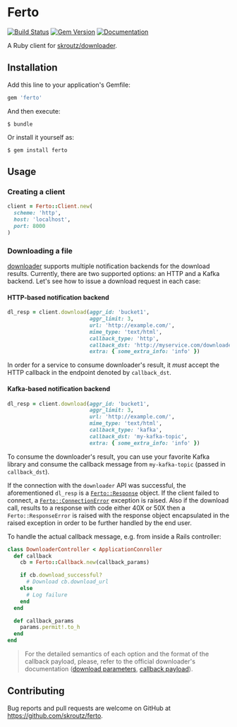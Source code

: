 # Ferto

[![Build Status](https://travis-ci.org/skroutz/ferto.svg?branch=master)](https://travis-ci.org/skroutz/ferto)
[![Gem Version](https://badge.fury.io/rb/ferto.svg)](https://badge.fury.io/rb/ferto)
[![Documentation](http://img.shields.io/badge/yard-docs-blue.svg)](http://www.rubydoc.info/github/skroutz/ferto)

A Ruby client for [skroutz/downloader](https://github.com/skroutz/downloader).

## Installation

Add this line to your application's Gemfile:

```ruby
gem 'ferto'
```

And then execute:

    $ bundle

Or install it yourself as:

    $ gem install ferto

## Usage

### Creating a client

```ruby
client = Ferto::Client.new(
  scheme: 'http',
  host: 'localhost',
  port: 8000
)
```

### Downloading a file

[downloader](https://github.com/skroutz/downloader) supports multiple
notification backends for the download results. Currently, there are two
supported options: an HTTP and a Kafka backend. Let's see how to issue a
download request in each case:

#### HTTP-based notification backend

```ruby
dl_resp = client.download(aggr_id: 'bucket1',
                          aggr_limit: 3,
                          url: 'http://example.com/',
                          mime_type: 'text/html',
                          callback_type: 'http',
                          callback_dst: 'http://myservice.com/downloader_callback',
                          extra: { some_extra_info: 'info' })
```

In order for a service to consume downloader's result, it *must* accept the HTTP
callback in the endpoint denoted by `callback_dst`.

#### Kafka-based notification backend

```ruby
dl_resp = client.download(aggr_id: 'bucket1',
                          aggr_limit: 3,
                          url: 'http://example.com/',
                          mime_type: 'text/html',
                          callback_type: 'kafka',
                          callback_dst: 'my-kafka-topic',
                          extra: { some_extra_info: 'info' })
```

To consume the downloader's result, you can use your favorite Kafka library and
consume the callback message from `my-kafka-topic` (passed in `callback_dst`).

If the connection with the `downloader` API was successful, the aforementioned
`dl_resp` is a
[`Ferto::Response`](https://github.com/skroutz/ferto/blob/master/lib/ferto/response.rb#L2)
object. If the client failed to connect, a
[`Ferto::ConnectionError`](https://github.com/skroutz/ferto/blob/master/lib/ferto.rb#L18)
exception is raised. Also if the download call, results to a response with code
either 40X or 50X then a `Ferto::ResponseError` is raised with the response object
encapsulated in the raised exception in order to be further handled by the end user.

To handle the actual callback message, e.g. from inside a Rails controller:

```ruby
class DownloaderController < ApplicationConroller
  def callback
    cb = Ferto::Callback.new(callback_params)

    if cb.download_successful?
      # Download cb.download_url
    else
      # Log failure
    end
  end

  def callback_params
    params.permit!.to_h
  end
end
```

> For the detailed semantics of each option and the format of the callback
> payload, please, refer to the official downloader's documentation ([download
> parameters](https://github.com/skroutz/downloader#endpoints), [callback
> payload](https://github.com/skroutz/downloader/tree/kafka-backend#usage)).

## Contributing

Bug reports and pull requests are welcome on GitHub at
https://github.com/skroutz/ferto.
